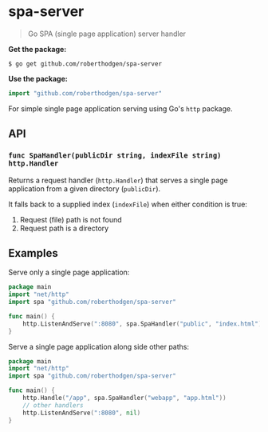 # spa-server
> Go SPA (single page application) server handler

**Get the package:**

```
$ go get github.com/roberthodgen/spa-server
```

**Use the package:**

```go
import "github.com/roberthodgen/spa-server"
```

For simple single page application serving using Go's `http` package.

## API

### `func SpaHandler(publicDir string, indexFile string) http.Handler`

Returns a request handler (`http.Handler`) that serves a single page application from a given directory (`publicDir`).

It falls back to a supplied index (`indexFile`) when either condition is true:

1. Request (file) path is not found
2. Request path is a directory


## Examples

Serve only a single page application:

```go
package main
import "net/http"
import spa "github.com/roberthodgen/spa-server"

func main() {
    http.ListenAndServe(":8080", spa.SpaHandler("public", "index.html"))
}
```

Serve a single page application along side other paths:

```go
package main
import "net/http"
import spa "github.com/roberthodgen/spa-server"

func main() {
    http.Handle("/app", spa.SpaHandler("webapp", "app.html"))
    // other handlers
    http.ListenAndServe(":8080", nil)
}
```
